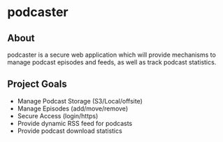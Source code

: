 # podcaster #

## About ##

podcaster is a secure web application which will provide mechanisms to manage podcast episodes and feeds, as well as track podcast statistics.

## Project Goals ##

- Manage Podcast Storage (S3/Local/offsite)
- Manage Episodes (add/move/remove)
- Secure Access (login/https)
- Provide dynamic RSS feed for podcasts
- Provide podcast download statistics
